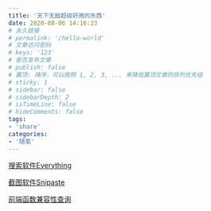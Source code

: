 ```yaml
---
title: '天下无敌超级好用的东西'
date: 2020-08-06 14:16:23
# 永久链接
# permalink: '/hello-world'
# 文章访问密码
# keys: '123'
# 是否发布文章
# publish: false
# 置顶: 降序，可以按照 1, 2, 3, ... 来降低置顶文章的排列优先级
# sticky: 1
# sidebar: false
# sidebarDepth: 2
# isTimeLine: false
# hideComments: false
tags:
- 'share'
categories:
- '随笔'
---
```






[搜索软件Everything](https://voidtools.com/zh-cn/)

[截图软件Snipaste](https://zh.snipaste.com/)

[前端函数兼容性查询](https://www.caniuse.com/#home)